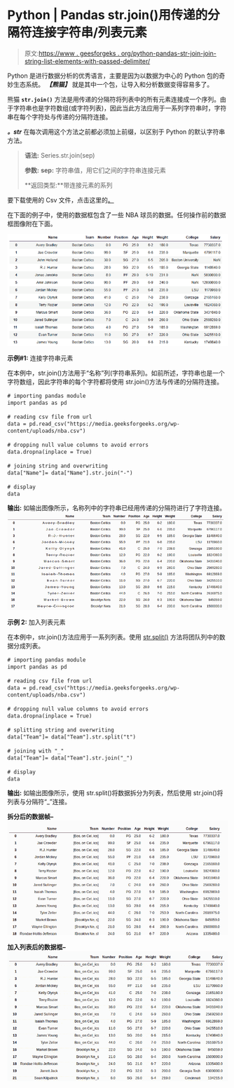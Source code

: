 # Python | Pandas str.join()用传递的分隔符连接字符串/列表元素

> 原文:[https://www . geesforgeks . org/python-pandas-str-join-join-string-list-elements-with-passed-delimiter/](https://www.geeksforgeeks.org/python-pandas-str-join-to-join-string-list-elements-with-passed-delimiter/)

Python 是进行数据分析的优秀语言，主要是因为以数据为中心的 Python 包的奇妙生态系统。 ***【熊猫】*** 就是其中一个包，让导入和分析数据变得容易多了。

熊猫 **`str.join()`** 方法是用传递的分隔符将列表中的所有元素连接成一个序列。由于字符串也是字符数组(或字符列表)，因此当此方法应用于一系列字符串时，字符串在每个字符处与传递的分隔符连接。

***。str*** 在每次调用这个方法之前都必须加上前缀，以区别于 Python 的默认字符串方法。

> **语法:** Series.str.join(sep)
> 
> **参数:**
> **sep:** 字符串值，用它们之间的字符串连接元素
> 
> **返回类型:**带连接元素的系列

要下载使用的 Csv 文件，点击这里的[。](https://media.geeksforgeeks.org/wp-content/uploads/nba.csv)

在下面的例子中，使用的数据框包含了一些 NBA 球员的数据。任何操作前的数据框图像附在下面。

![](img/2cc7b0cf2e146e4d4fe75b4e203a6063.png)

**示例#1:** 连接字符串元素

在本例中，str.join()方法用于“名称”列(字符串系列)。如前所述，字符串也是一个字符数组，因此字符串的每个字符都将使用 str.join()方法与传递的分隔符连接。

```
# importing pandas module 
import pandas as pd

# reading csv file from url 
data = pd.read_csv("https://media.geeksforgeeks.org/wp-content/uploads/nba.csv")

# dropping null value columns to avoid errors
data.dropna(inplace = True)

# joining string and overwriting 
data["Name"]= data["Name"].str.join("-")

# display
data
```

**输出:**
如输出图像所示，名称列中的字符串已经用传递的分隔符进行了字符连接。
![](img/185799fa485ca8bd9d2fd9b7e42032e5.png)

**示例 2:** 加入列表元素

在本例中，str.join()方法应用于一系列列表。使用 [str.split()](https://www.geeksforgeeks.org/python-pandas-split-strings-into-two-list-columns-using-str-split/) 方法将团队列中的数据分成列表。

```
# importing pandas module 
import pandas as pd

# reading csv file from url 
data = pd.read_csv("https://media.geeksforgeeks.org/wp-content/uploads/nba.csv")

# dropping null value columns to avoid errors
data.dropna(inplace = True)

# splitting string and overwriting 
data["Team"]= data["Team"].str.split("t")

# joining with "_"
data["Team"]= data["Team"].str.join("_")

# display
data
```

**输出:**
如输出图像所示，使用 str.split()将数据拆分为列表，然后使用 str.join()将列表与分隔符“_”连接。

**拆分后的数据帧–**
![](img/1794e663bf1a0f108ba947613025d672.png)

**加入列表后的数据框–**
![](img/2cd53cc6902aa78289ec54023b43f8b0.png)